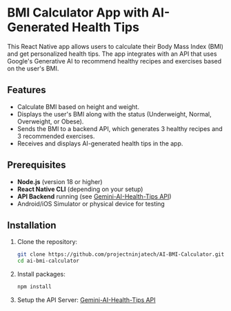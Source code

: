 # BMI Calculator App with AI-Generated Health Tips

This React Native app allows users to calculate their Body Mass Index (BMI) and get personalized health tips. The app integrates with an API that uses Google's Generative AI to recommend healthy recipes and exercises based on the user's BMI.

## Features

- Calculate BMI based on height and weight.
- Displays the user's BMI along with the status (Underweight, Normal, Overweight, or Obese).
- Sends the BMI to a backend API, which generates 3 healthy recipes and 3 recommended exercises.
- Receives and displays AI-generated health tips in the app.

## Prerequisites

- **Node.js** (version 18 or higher)
- **React Native CLI** (depending on your setup)
- **API Backend** running (see [Gemini-AI-Health-Tips API](https://github.com/projectninjatech/Gemini-AI-Health-Tips))
- Android/iOS Simulator or physical device for testing

## Installation

1. Clone the repository:

   ```bash
   git clone https://github.com/projectninjatech/AI-BMI-Calculator.git
   cd ai-bmi-calculator

2. Install packages:

    ```bash
    npm install

3. Setup the API Server: [Gemini-AI-Health-Tips API](https://github.com/projectninjatech/Gemini-AI-Health-Tips)